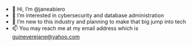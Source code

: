 - 👋 Hi, I’m @janeabiero
- 👀 I’m interested in cybersecurity and database administration
- 🌱 I’m new to this industry and planning to make that big jump into tech 
- 📫 You may reach me at my email address which is guineverejane@yahoo.com

<!---
janeabiero/janeabiero is a ✨ special ✨ repository because its `README.md` (this file) appears on your GitHub profile.
You can click the Preview link to take a look at your changes.
--->
